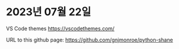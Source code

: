 # 2023년 07월 22일

VS Code themes
https://vscodethemes.com/

URL to this github page:
https://github.com/gnjmonroe/python-shane